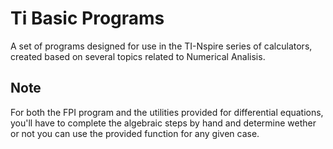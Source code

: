 # Ti Basic Programs
A set of programs designed for use in the TI-Nspire series of calculators, created based on several topics related to Numerical Analisis.

## Note
For both the FPI program and the utilities provided for differential equations, you'll have to complete the algebraic steps by hand and determine wether or not you can use the provided function for any given case.